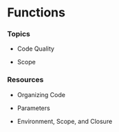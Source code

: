 # Functions



### Topics

- Code Quality

- Scope


### Resources

- Organizing Code

- Parameters

- Environment, Scope, and Closure
